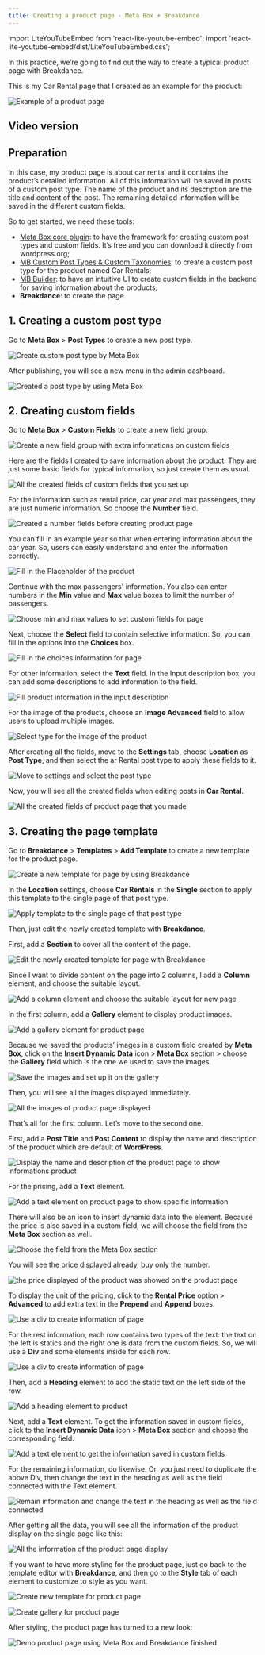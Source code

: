 ```yaml
---
title: Creating a product page - Meta Box + Breakdance
---
```

import LiteYouTubeEmbed from 'react-lite-youtube-embed';
import 'react-lite-youtube-embed/dist/LiteYouTubeEmbed.css';

In this practice, we’re going to find out the way to create a typical product page with Breakdance.

This is my Car Rental page that I created as an example for the product:

![Example of a product page](https://imgur.elightup.com/KeW7MSD.png)

## Video version

<LiteYouTubeEmbed id='JYnJTnwetwk' />

## Preparation

In this case, my product page is about car rental and it contains the product’s detailed information. All of this information will be saved in posts of a custom post type. The name of the product and its description are the title and content of the post. The remaining detailed information will be saved in the different custom fields.

So to get started, we need these tools:

* [Meta Box core plugin](https://wordpress.org/plugins/meta-box/): to have the framework for creating custom post types and custom fields. It’s free and you can download it directly from wordpress.org;
* [MB Custom Post Types & Custom Taxonomies](https://metabox.io/plugins/custom-post-type/): to create a custom post type for the product named Car Rentals;
* [MB Builder](https://metabox.io/plugins/meta-box-builder/): to have an intuitive UI to create custom fields in the backend for saving information about the products;
* **Breakdance**: to create the page.

## 1. Creating a custom post type

Go to **Meta Box** > **Post Types** to create a new post type.

![Create custom post type by Meta Box](https://imgur.elightup.com/38rvrJG.png)

After publishing, you will see a new menu in the admin dashboard.

![Created a post type by using Meta Box](https://imgur.elightup.com/Zy8olYJ.png)

## 2. Creating custom fields

Go to **Meta Box** > **Custom Fields** to create a new field group.

![Create a new field group with extra informations on custom fields](https://imgur.elightup.com/1TEDsFW.png)

Here are the fields I created to save information about the product. They are just some basic fields for typical information, so just create them as usual.

![All the created fields of custom fields that you set up](https://imgur.elightup.com/LgFtdZx.png)

For the information such as rental price, car year and max passengers, they are just numeric information. So choose the **Number** field.

![Created a number fields before creating product page](https://imgur.elightup.com/LV0t0cy.png)

You can fill in an example year so that when entering information about the car year. So, users can easily understand and enter the information correctly.

![Fill in the Placeholder of the product](https://imgur.elightup.com/LE55yu6.png)

Continue with the max passengers' information. You also can enter numbers in the **Min** value and **Max** value boxes to limit the number of passengers.

![Choose min and max values to set custom fields for page](https://imgur.elightup.com/yXvMhPy.png)

Next, choose the **Select** field to contain selective information. So, you can fill in the options into the **Choices** box.

![Fill in the choices information for page](https://imgur.elightup.com/NlMJU2Y.png)

For other information, select the **Text** field. In the Input description box, you can add some descriptions to add information to the field.

![Fill product information in the input description](https://imgur.elightup.com/gKcsWH5.png)

For the image of the products, choose an **Image Advanced** field to allow users to upload multiple images.

![Select type for the image of the product](https://imgur.elightup.com/Y6str25.png)

After creating all the fields, move to the **Settings** tab, choose **Location** as **Post Type**, and then select the
ar Rental post type to apply these fields to it.

![Move to settings and select the post type](https://imgur.elightup.com/HCq26nl.png)

Now, you will see all the created fields when editing posts in **Car Rental**.

![All the created fields of product page that you made](https://imgur.elightup.com/BsDVNZ5.png)

## 3. Creating the page template

Go to **Breakdance** > **Templates** > **Add Template** to create a new template for the product page.

![Create a new template for page by using Breakdance](https://imgur.elightup.com/MzSAm7F.png)

In the **Location** settings, choose **Car Rentals** in the **Single** section to apply this template to the single page of that post type.

![Apply template to the single page of that post type](https://imgur.elightup.com/yQEgO5K.png)

Then, just edit the newly created template with **Breakdance**.

First, add a **Section** to cover all the content of the page.

![Edit the newly created template for page with Breakdance](https://imgur.elightup.com/1teY4vy.png)

Since I want to divide content on the page into 2 columns, I add a **Column** element, and choose the suitable layout.

![Add a column element and choose the suitable layout for new page](https://imgur.elightup.com/CabE5jJ.png)

In the first column, add a **Gallery** element to display product images.

![Add a gallery element for product page](https://imgur.elightup.com/ezfsrHK.png)

Because we saved the products’ images in a custom field created by **Meta Box**, click on the **Insert Dynamic Data** icon > **Meta Box** section > choose the **Gallery** field which is the one we used to save the images.

![Save the images and set up it on the gallery](https://imgur.elightup.com/MM3tkYe.gif)

Then, you will see all the images displayed immediately.

![All the images of product page displayed](https://imgur.elightup.com/WwwVEca.png)

That’s all for the first column. Let’s move to the second one.

First, add a **Post Title** and **Post Content** to display the name and description of the product which are default of **WordPress**.

![Display the name and description of the product page to show informations product](https://imgur.elightup.com/8ABfo59.png)

For the pricing, add a **Text** element.

![Add a text element on product page to show specific information](https://imgur.elightup.com/AcK9OmZ.png)

There will also be an icon to insert dynamic data into the element. Because the price is also saved in a custom field, we will choose the field from the **Meta Box** section as well.

![Choose the field from the Meta Box section](https://imgur.elightup.com/GS39mES.gif)

You will see the price displayed already, buy only the number.

![the price displayed of the product was showed on the product page](https://imgur.elightup.com/uOSZhcn.png)

To display the unit of the pricing, click to the **Rental Price** option > **Advanced** to add extra text in the **Prepend** and **Append** boxes.

![Use a div to create information of page](https://imgur.elightup.com/hFoJXsc.png)

For the rest information, each row contains two types of the text: the text on the left is statics and the right one is data from the custom fields. So, we will use a **Div** and some elements inside for each row.

![Use a div to create information of page](https://imgur.elightup.com/r3riP5V.png)

Then, add a **Heading** element to add the static text on the left side of the row.

![Add a heading element to product](https://imgur.elightup.com/QOpW0nX.png)

Next, add a **Text** element. To get the information saved in custom fields, click to the **Insert Dynamic Data** icon > **Meta Box** section and choose the corresponding field.

![Add a text element to get the information saved in custom fields](https://imgur.elightup.com/rSeFaA6.png)

For the remaining information, do likewise. Or, you just need to duplicate the above Div, then change the text in the heading as well as the field connected with the Text element.

![Remain information and change the text in the heading as well as the field connected](https://imgur.elightup.com/09AZaJZ.gif)

After getting all the data, you will see all the information of the product display on the single page like this:

![All the information of the product page display](https://imgur.elightup.com/E2NNiGp.png)

If you want to have more styling for the product page, just go back to the template editor with **Breakdance**, and then go to the **Style** tab of each element to customize to style as you want.

![Create new template for product page](https://imgur.elightup.com/DTpnj5w.png)

![Create gallery for product page](https://imgur.com/qos6V76.png)

After styling, the product page has turned to a new look:

![Demo product page using Meta Box and Breakdance finished](https://imgur.elightup.com/KeW7MSD.png)
